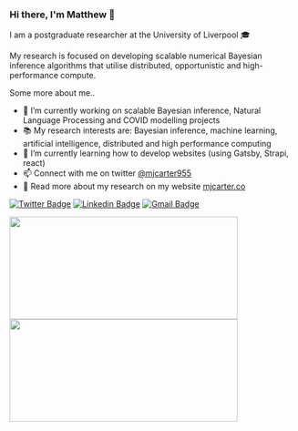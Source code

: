 ### Hi there, I'm Matthew 👋

I am a postgraduate researcher at the University of Liverpool :mortar_board:

My research is focused on developing scalable numerical Bayesian inference algorithms that utilise distributed, opportunistic and high-performance compute.

Some more about me..

- 🔭 I’m currently working on scalable Bayesian inference, Natural Language Processing and COVID modelling projects
- 📚 My research interests are: Bayesian inference, machine learning, artificial intelligence, distributed and high performance computing
- 🌱 I’m currently learning how to develop websites (using Gatsby, Strapi, react)
- 📫 Connect with me on twitter [@mjcarter955](https://twitter.com/mjcarter955)
- 📄 Read more about my research on my website [mjcarter.co](https://mjcarter.co)

[![Twitter Badge](https://img.shields.io/badge/-@mjcarter955-1ca0f1?style=flat-square&labelColor=1ca0f1&logo=twitter&logoColor=white&link=https://twitter.com/mjcarter955)](https://twitter.com/mjcarter955) [![Linkedin Badge](https://img.shields.io/badge/-mjcarter95-blue?style=flat-square&logo=Linkedin&logoColor=white&link=https://www.linkedin.com/in/mjcarter95/)](https://www.linkedin.com/in/mjcarter95/)
[![Gmail Badge](https://img.shields.io/badge/-m.j.carter2@liverpool.ac.uk-c14438?style=flat-square&logo=Gmail&logoColor=white&link=mailto:m.j.carter2@liverpool.ac.uk)](mailto:m.j.carter2@liverpool.ac.uk)

<div>
<img height="180em" width="400em" src="https://github-readme-stats.vercel.app/api/top-langs/?username=mjcarter95&show_icons=true&hide_border=false&theme=react&layout=compact&langs_count=4" />
<img height="180em" width="400em" src="https://github-readme-stats.vercel.app/api?username=mjcarter95&show_icons=true&hide_border=false&theme=react" />
</div>
